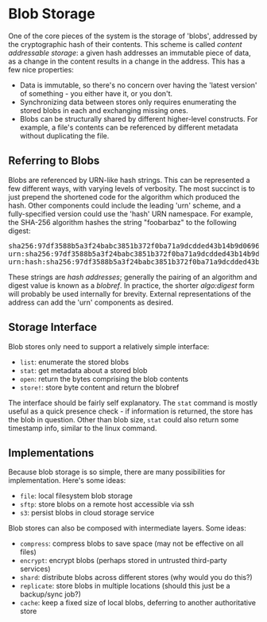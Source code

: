 # Blob Storage

One of the core pieces of the system is the storage of 'blobs', addressed by
the cryptographic hash of their contents. This scheme is called _content
addressable storage_: a given hash addresses an immutable piece of data,
as a change in the content results in a change in the address. This has a few
nice properties:
- Data is immutable, so there's no concern over having the 'latest version'
  of something - you either have it, or you don't.
- Synchronizing data between stores only requires enumerating the stored blobs
  in each and exchanging missing ones.
- Blobs can be structurally shared by different higher-level constructs. For
  example, a file's contents can be referenced by different metadata without
  duplicating the file.

## Referring to Blobs

Blobs are referenced by URN-like hash strings. This can be represented a few
different ways, with varying levels of verbosity. The most succinct is to just
prepend the shortened code for the algorithm which produced the hash. Other
components could include the leading 'urn' scheme, and a fully-specified version
could use the 'hash' URN namespace. For example, the SHA-256 algorithm hashes
the string "foobarbaz" to the following digest:

<pre>
sha256:97df3588b5a3f24babc3851b372f0ba71a9dcdded43b14b9d06961bfc1707d9d
urn:sha256:97df3588b5a3f24babc3851b372f0ba71a9dcdded43b14b9d06961bfc1707d9d
urn:hash:sha256:97df3588b5a3f24babc3851b372f0ba71a9dcdded43b14b9d06961bfc1707d9d
</pre>

These strings are _hash addresses_; generally the pairing of an algorithm and
digest value is known as a _blobref_. In practice, the shorter _algo:digest_
form will probably be used internally for brevity. External representations of
the address can add the 'urn' components as desired.

## Storage Interface

Blob stores only need to support a relatively simple interface:
- `list`: enumerate the stored blobs
- `stat`: get metadata about a stored blob
- `open`: return the bytes comprising the blob contents
- `store!`: store byte content and return the blobref

The interface should be fairly self explanatory. The `stat` command is mostly
useful as a quick presence check - if information is returned, the store has
the blob in question. Other than blob size, `stat` could also return some
timestamp info, similar to the linux command.

## Implementations

Because blob storage is so simple, there are many possibilities for
implementation. Here's some ideas:
- `file`: local filesystem blob storage
- `sftp`: store blobs on a remote host accessible via ssh
- `s3`: persist blobs in cloud storage service

Blob stores can also be composed with intermediate layers. Some ideas:
- `compress`: compress blobs to save space (may not be effective on all files)
- `encrypt`: encrypt blobs (perhaps stored in untrusted third-party services)
- `shard`: distribute blobs across different stores (why would you do this?)
- `replicate`: store blobs in multiple locations (should this just be a backup/sync job?)
- `cache`: keep a fixed size of local blobs, deferring to another authoritative store
